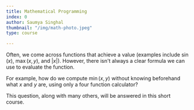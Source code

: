 ```yaml
---
title: Mathematical Programming
index: 0
author: Saumya Singhal
thumbnail: "/img/math-photo.jpeg"
type: course

---
```


Often, we come across functions that achieve a value (examples include $\sin(x)$, $\max(x, y)$, and $|x|$).
However, there isn't always a clear formula we can use to evaluate the function.

For example, how do we compute  $\min(x,y)$  without knowing beforehand what  $x$  and  $y$  are, using only a four function calculator?

This question, along with many others, will be answered in this short course.
<!--stackedit_data:
eyJoaXN0b3J5IjpbLTI3ODI4MTUzMCwtMjAzOTEzODg5OCwxNz
YxNjE1NTc5LC0xMzk5NDY3OTJdfQ==
-->